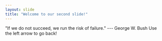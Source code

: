 ```yaml
---
layout: slide
title: "Welcome to our second slide!"
---
```

"If we do not succeed, we run the risk of failure." --- George W. Bush
Use the left arrow to go back!
